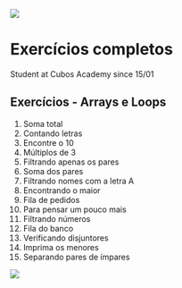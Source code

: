 ![](https://media.discordapp.net/attachments/1077051581633151067/1203804958504386650/Academy3.png?ex=65d26dbb&is=65bff8bb&hm=480732bbdeaa84ae402ed62d257debf29e15e6fb30c20e99938c1762feb01b9e&=&format=webp&quality=lossless)

# Exercícios completos
<p>Student at Cubos Academy since 15/01</p>

## Exercícios - Arrays e Loops

1. Soma total
2. Contando letras
3. Encontre o 10
4. Múltiplos de 3
5. Filtrando apenas os pares
6. Soma dos pares
7. Filtrando nomes com a letra A
8. Encontrando o maior
9. Fila de pedidos
10. Para pensar um pouco mais
11. Filtrando números
12. Fila do banco
13. Verificando disjuntores
14. Imprima os menores
15. Separando pares de ímpares

![](https://cdn.discordapp.com/attachments/1077051581633151067/1203805770739884164/CEO1.png?ex=65d26e7d&is=65bff97d&hm=c1cd1cb5c5725e464cb060f6aa442902760bbf266221f8123ebeaaac9adc3bc1&)